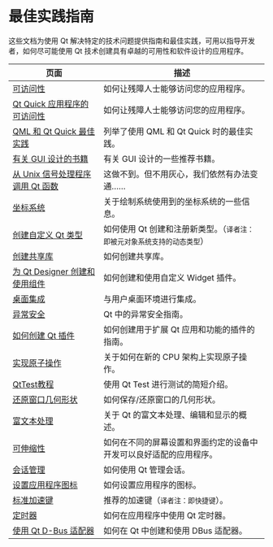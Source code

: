 # 最佳实践指南

这些文档为使用 Qt 解决特定的技术问题提供指南和最佳实践，可用以指导开发者，如何尽可能使用 Qt 技术创建具有卓越的可用性和软件设计的应用程序。

| 页面                                                         | 描述                                                         |
| ------------------------------------------------------------ | ------------------------------------------------------------ |
| [可访问性](../../A/Accessiblility/Accessiblility.md)         | 如何让残障人士能够访问您的应用程序。                         |
| [Qt Quick 应用程序的可访问性](../../A/Accessiblility_for_Qt_Quick_Application/Accessiblility_for_Qt_Quick_Application.md) | 如何让残障人士能够访问您的应用程序。                         |
| [QML 和 Qt Quick 最佳实践](../../B/Best_Practices_for_QML_and_Qt_Quick/Best_Practices_for_QML_and_Qt_Quick.md) | 列举了使用 QML 和 Qt Quick 时的最佳实践。                    |
| [有关 GUI 设计的书籍](../../B/Books_about_GUI_Design/Books_about_GUI_Design.md) | 有关 GUI 设计的一些推荐书籍。                                |
| [从 Unix 信号处理程序调用 Qt 函数](../../C/Calling_Qt_Functions_From_Unix_Signal_Handlers/Calling_Qt_Functions_From_Unix_Signal_Handlers.md) | 这做不到。但不用灰心，我们依然有办法变通……                   |
| [坐标系统](../../C/Coordinate_System/Coordinate_System.md)   | 关于绘制系统使用到的坐标系统的一些信息。                     |
| [创建自定义 Qt 类型](../../C/Creating_Custom_Qt_Types/Creating_Custom_Qt_Types.md) | 如何使用 Qt 创建和注册新类型。（`译者注：即被元对象系统支持的动态类型`） |
| [创建共享库](../../C/Creating_Shared_Libraries/Creating_Shared_Libraries.md) | 如何创建共享库。                                             |
| [为 Qt Designer 创建和使用组件](../../C/Creating_and_Using_Components_for_Qt_Designer/Creating_and_Using_Components_for_Qt_Designer.md) | 如何创建和使用自定义 Widget 插件。                           |
| [桌面集成](../../D/Desktop_Integration/Desktop_Integration.md) | 与用户桌面环境进行集成。                                     |
| [异常安全](../../E/Exception_Safety/Exception_Safety.md)     | Qt 中的异常安全指南。                                        |
| [如何创建 Qt 插件](../../H/How_to_Create_Qt_Plugins/How_to_Create_Qt_Plugins.md) | 如何创建用于扩展 Qt 应用和功能的插件的指南。                 |
| [实现原子操作](../../I/Implementing_Atomic_Operations/Implementing_Atomic_Operations.md) | 关于如何在新的 CPU 架构上实现原子操作。                      |
| [QtTest教程](../../T/Qt_Test_Tutorial/Qt_Test_Tutorial.md)   | 使用 Qt Test 进行测试的简短介绍。                            |
| [还原窗口几何形状](../../R/Restoring_a_Windows_s_Geometry/Restoring_a_Windows_s_Geometry.md) | 如何保存/还原窗口的几何形状。                                |
| [富文本处理](../../R/Rich_Text_Processing/Rich_Text_Processing.md) | 关于 Qt 的富文本处理、编辑和显示的概述。                     |
| [可伸缩性](../../S/Scalability/Scalability.md)               | 如何在不同的屏幕设置和界面约定的设备中开发可以良好适配的应用程序。 |
| [会话管理](../../S/Session_Management/Session_Management.md) | 如何使用 Qt 管理会话。                                       |
| [设置应用程序图标](../../S/Setting_the_Application_Icon/Setting_the_Application_Icon.md) | 如何设置应用程序的图标。                                     |
| [标准加速键](../../S/Standard_Acclerator_Keys/Standard_Acclerator_Keys.md) | 推荐的加速键（`译者注：即快捷键`）。                           |
| [定时器](../../T/Timers/Timers.md)                           | 如何在应用程序中使用 Qt 定时器。                             |
| [使用 Qt D-Bus 适配器](../../U/Using_Qt_D-Bus_Adaptors/Using_Qt_D-Bus_Adaptors.md) | 如何在 Qt 中创建和使用 DBus 适配器。                         |
